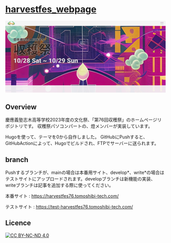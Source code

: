 # [harvestfes_webpage](https://harvestfes76.tomoshibi-tech.com/)

![img](https://github.com/Tomoshibi-technology/harvestfes_webpage/blob/main/readme.png)

## Overview

慶應義塾志木高等学校2023年度の文化祭、「第76回収穫祭」のホームページリポジトリです。
収穫祭パソコンパートの、燈メンバーが実装しています。

Hugoを使って、テーマを0から自作しました。
GitHubにPushすると、GitHubActionによって、Hugoでビルドされ、FTPでサーバーに送られます。

## branch
Pushするブランチが、mainの場合は本番用サイト、develop*、write*の場合はテストサイトにアップロードされます。developブランチは新機能の実装、writeブランチは記事を追加する際に使ってください。

本番サイト : 
<a href="https://harvestfes76.tomoshibi-tech.com/" target="_blank">https://harvestfes76.tomoshibi-tech.com/</a>

テストサイト : https://test-harvestfes76.tomoshibi-tech.com/


## Licence

[![CC BY-NC-ND 4.0](https://i.creativecommons.org/l/by-nc-nd/4.0/88x31.png)](https://creativecommons.org/licenses/by-nc-nd/4.0/)



